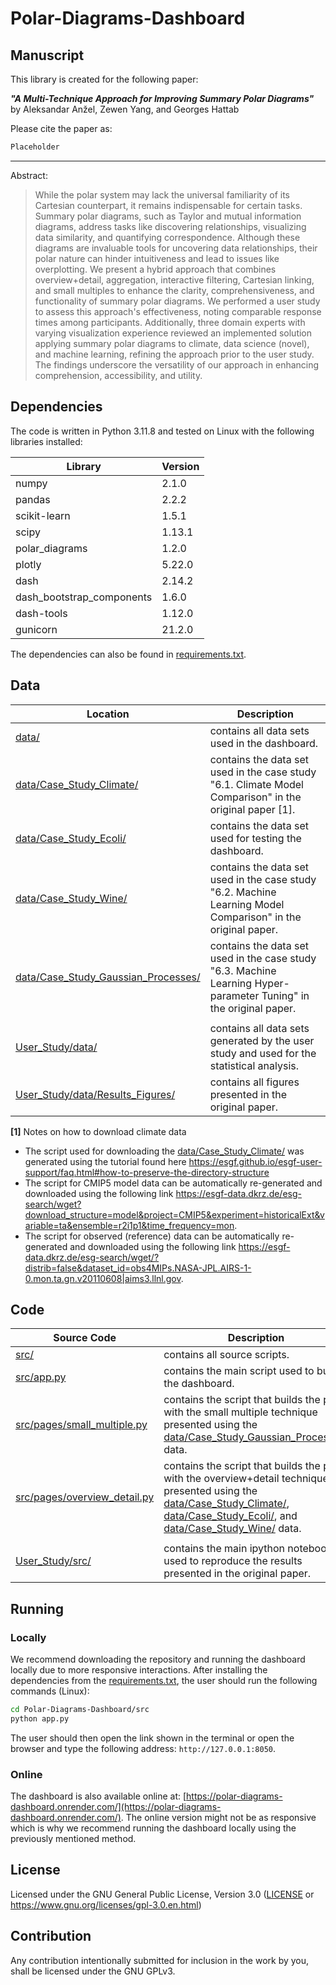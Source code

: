 # Polar-Diagrams-Dashboard
## Manuscript

This library is created for the following paper:

***"A Multi-Technique Approach for Improving Summary Polar Diagrams"*** by Aleksandar Anžel, Zewen Yang, and Georges Hattab

Please cite the paper as:
```latex
Placeholder
```

---
Abstract:

> While the polar system may lack the universal familiarity of its Cartesian counterpart, it remains indispensable for certain tasks. Summary polar diagrams, such as Taylor and mutual information diagrams, address tasks like discovering relationships, visualizing data similarity, and quantifying correspondence. Although these diagrams are invaluable tools for uncovering data relationships, their polar nature can hinder intuitiveness and lead to issues like overplotting. We present a hybrid approach that combines overview+detail, aggregation, interactive filtering, Cartesian linking, and small multiples to enhance the clarity, comprehensiveness, and functionality of summary polar diagrams. We performed a user study to assess this approach's effectiveness, noting comparable response times among participants. Additionally, three domain experts with varying visualization experience reviewed an implemented solution applying summary polar diagrams to climate, data science (novel), and machine learning, refining the approach prior to the user study. The findings underscore the versatility of our approach in enhancing comprehension, accessibility, and utility.

## Dependencies

The code is written in Python 3.11.8 and tested on Linux with the following libraries installed:

|Library|Version|
|---|---|
|numpy|2.1.0|
|pandas|2.2.2|
|scikit-learn|1.5.1|
|scipy|1.13.1|
|polar_diagrams|1.2.0|
|plotly|5.22.0|
|dash|2.14.2|
|dash_bootstrap_components|1.6.0|
|dash-tools|1.12.0|
|gunicorn|21.2.0|


The dependencies can also be found in [requirements.txt](requirements.txt).

## Data
|Location|Description|
|---|---|
|[data/](data/)|contains all data sets used in the dashboard.
|[data/Case_Study_Climate/](data/Case_Study_Climate/)|contains the data set used in the case study "6.1. Climate Model Comparison" in the original paper [1].
|[data/Case_Study_Ecoli/](data/Case_Study_Ecoli/)|contains the data set used for testing the dashboard.
|[data/Case_Study_Wine/](data/Case_Study_Wine/)|contains the data set used in the case study "6.2. Machine Learning Model Comparison" in the original paper.
|[data/Case_Study_Gaussian_Processes/](data/Case_Study_Gaussian_Processes/)|contains the data set used in the case study "6.3. Machine Learning Hyper-parameter Tuning" in the original paper.
| |
|[User_Study/data/](User_Study/data/)|contains all data sets generated by the user study and used for the statistical analysis.
|[User_Study/data/Results_Figures/](User_Study/data/Results_Figures/)|contains all figures presented in the original paper.



**[1]** Notes on how to download climate data
* The script used for downloading the [data/Case_Study_Climate/](data/Case_Study_Climate/) was generated using the tutorial found here https://esgf.github.io/esgf-user-support/faq.html#how-to-preserve-the-directory-structure
* The script for CMIP5 model data can be automatically re-generated and downloaded using the following link https://esgf-data.dkrz.de/esg-search/wget?download_structure=model&project=CMIP5&experiment=historicalExt&variable=ta&ensemble=r2i1p1&time_frequency=mon.
* The script for observed (reference) data can be automatically re-generated and downloaded using the following link https://esgf-data.dkrz.de/esg-search/wget/?distrib=false&dataset_id=obs4MIPs.NASA-JPL.AIRS-1-0.mon.ta.gn.v20110608|aims3.llnl.gov.


## Code
|Source Code|Description|
|---|---|
|[src/](src/)|contains all source scripts.
|[src/app.py](src/app.py)|contains the main script used to build the dashboard.
|[src/pages/small_multiple.py](src/pages/small_multiple.py)|contains the script that builds the page with the small multiple technique presented using the [data/Case_Study_Gaussian_Processes/](data/Case_Study_Gaussian_Processes/) data.
|[src/pages/overview_detail.py](src/pages/overview_detail.py)|contains the script that builds the page with the overview+detail technique presented using the [data/Case_Study_Climate/](data/Case_Study_Climate/), [data/Case_Study_Ecoli/](data/Case_Study_Ecoli/), and [data/Case_Study_Wine/](data/Case_Study_Wine/) data.
| |
|[User_Study/src/](User_Study/src/)|contains the main ipython notebook used to reproduce the results presented in the original paper.


## Running
### Locally
We recommend downloading the repository and running the dashboard locally due to more responsive interactions. After installing the dependencies from the [requirements.txt](requirements.txt), the user should run the following commands (Linux):

```bash
cd Polar-Diagrams-Dashboard/src
python app.py
```

The user should then open the link shown in the terminal or open the browser and type the following address: `http://127.0.0.1:8050`.

### Online

The dashboard is also available online at: [https://polar-diagrams-dashboard.onrender.com/](https://polar-diagrams-dashboard.onrender.com/). The online version might not be as responsive which is why we recommend running the dashboard locally using the previously mentioned method.

## License

Licensed under the GNU General Public License, Version 3.0 ([LICENSE](LICENSE) or https://www.gnu.org/licenses/gpl-3.0.en.html)

## Contribution

Any contribution intentionally submitted for inclusion in the work by you, shall be licensed under the GNU GPLv3.
